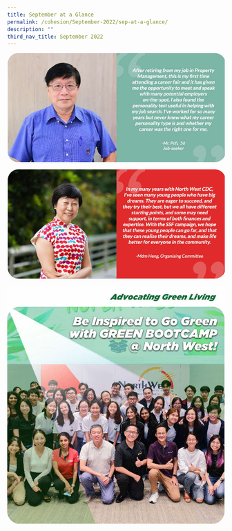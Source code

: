 ```yaml
---
title: September at a Glance
permalink: /cohesion/September-2022/sep-at-a-glance/
description: ""
third_nav_title: September 2022
---
```

![](/images/skillsfuture_07.jpg)

![](/images/Cohesion/Sept%202022/concert_10.jpg)

![](/images/Cohesion/Sept%202022/bootcamp_03.jpg)